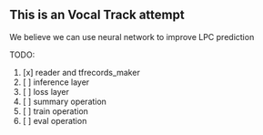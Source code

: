 This is an Vocal Track attempt
------------------------------
We believe we can use neural network to improve LPC prediction

TODO:
1. [x] reader and tfrecords_maker
2. [ ] inference layer
3. [ ] loss layer
4. [ ] summary operation
5. [ ] train operation
6. [ ] eval operation